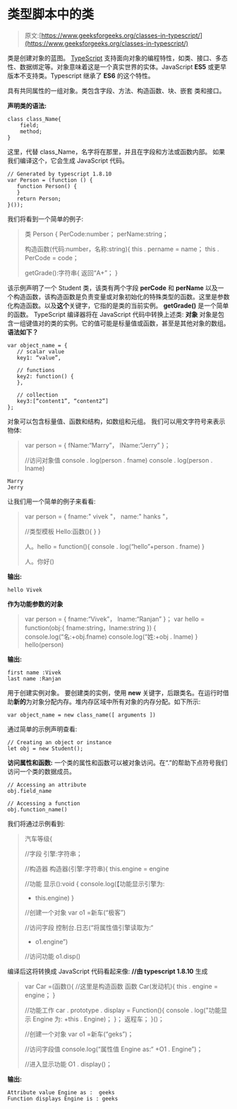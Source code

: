 # 类型脚本中的类

> 原文:[https://www.geeksforgeeks.org/classes-in-typescript/](https://www.geeksforgeeks.org/classes-in-typescript/)

类是创建对象的蓝图。 [TypeScript](https://www.geeksforgeeks.org/tag/typescript/) 支持面向对象的编程特性，如类、接口、多态性、数据绑定等。对象意味着这是一个真实世界的实体。JavaScript **ES5** 或更早版本不支持类。Typescript 继承了 **ES6** 的这个特性。

具有共同属性的一组对象。类包含字段、方法、构造函数、块、嵌套
类和接口。

**声明类的语法:**

```
class class_Name{    
    field;    
    method;    
}  

```

这里，代替 class_Name，名字将在那里，并且在字段和方法或函数内部。
如果我们编译这个，它会生成 JavaScript 代码。

```
// Generated by typescript 1.8.10
var Person = (function () {
   function Person() {
   }
   return Person;
}());

```

我们将看到一个简单的例子:

> 类 Person {
> PerCode:number；
> perName:string；
> 
> 构造函数(代码:number，名称:string){
> this . pername = name；
> this . PerCode = code；
> 
> getGrade():字符串{
> 返回“A+”；
> }

该示例声明了一个 Student 类，该类有两个字段 **perCode** 和 **perName** 以及一个构造函数，该构造函数是负责变量或对象初始化的特殊类型的函数。这里是参数化构造函数。以及**这个**关键字，它指的是类的当前实例。
**getGrade()** 是一个简单的函数。
TypeScript 编译器将在 JavaScript 代码中转换上述类:
**对象**
对象是包含一组键值对的类的实例。它的值可能是标量值或函数，甚至是其他对象的数组。
**语法如下？**

```
var object_name = {
   // scalar value 
   key1: “value”, 

   // functions
   key2: function() { 
   }, 

   // collection  
   key3:[“content1”, “content2”] 
};

```

对象可以包含标量值、函数和结构，如数组和元组。
我们可以用文字符号来表示物体:

> var person = {
> fName:“Marry”，
> lName:“Jerry”
> }；
> 
> //访问对象值
> console . log(person . fname)
> console . log(person . lname)

```
Marry
Jerry

```

让我们用一个简单的例子来看看:

> var person = {
> fname:" vivek "，
> name:" hanks "，
> 
> //类型模板
> Hello:函数(){ }
> }
> 
> 人。hello = function(){
> console . log(“hello”+person . fname)
> }
> 
> 人。你好()

**输出:**

```
hello Vivek

```

**作为功能参数的对象**

> var person = {
> fname:“Vivek”，
> lname:“Ranjan”
> }；
> var hello = function(obj:{ fname:string，lname:string }) {
> console.log(“名:+obj.fname)
> console.log(“姓:+obj . lname)
> }
> hello(person)

**输出:**

```
first name :Vivek
last name :Ranjan

```

用于创建实例对象。
要创建类的实例，使用 **new** 关键字，后跟类名。在运行时借助**新的**为对象分配内存。堆内存区域中所有对象的内存分配。如下所示:

```
var object_name = new class_name([ arguments ])

```

通过简单的示例声明查看:

```
// Creating an object or instance     
let obj = new Student();  

```

**访问属性和函数:**
一个类的属性和函数可以被对象访问。在“.”的帮助下点符号我们访问一个类的数据成员。

```
// Accessing an attribute 
obj.field_name 

// Accessing a function 
obj.function_name()

```

我们将通过示例看到:

> 汽车等级{
> 
> //字段
> 引擎:字符串；
> 
> //构造器
> 构造器(引擎:字符串){
> this.engine = engine
> 
> //功能
> 显示():void {
> console.log(【功能显示引擎为:
> + this.engine)
> }
> 
> //创建一个对象
> var o1 =新车(“极客”)
> 
> //访问字段
> 控制台.日志(“将属性值引擎读取为:“
> + o1.engine”)
> 
> //访问功能
> o1.disp()

编译后这将转换成 JavaScript 代码看起来像:
**//由 typescript 1.8.10** 生成

> var Car =(函数(){
> //这里是构造函数
> 函数 Car(发动机){
> this . engine = engine；
> }
> 
> //功能工作
> car . prototype . display = Function(){
> console . log("功能显示 Engine 为:
> +this . Engine)；
> }；
> 返程车；
> }()；
> 
> //创建一个对象
> var o1 =新车(“geks”)；
> 
> //访问字段值
> console.log(“属性值 Engine as:“
> +O1 . Engine”)；
> 
> //进入显示功能
> O1 . display()；

**输出:**

```
Attribute value Engine as :  geeks
Function displays Engine is : geeks

```